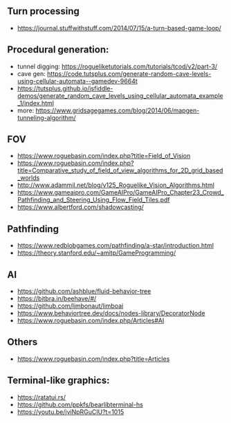 ## Turn processing
- https://journal.stuffwithstuff.com/2014/07/15/a-turn-based-game-loop/

## Procedural generation:
- tunnel digging: https://rogueliketutorials.com/tutorials/tcod/v2/part-3/
- cave gen: https://code.tutsplus.com/generate-random-cave-levels-using-cellular-automata--gamedev-9664t
- https://tutsplus.github.io/jsfiddle-demos/generate_random_cave_levels_using_cellular_automata_example_1/index.html
- more: https://www.gridsagegames.com/blog/2014/06/mapgen-tunneling-algorithm/

## FOV
- https://www.roguebasin.com/index.php?title=Field_of_Vision
- https://www.roguebasin.com/index.php?title=Comparative_study_of_field_of_view_algorithms_for_2D_grid_based_worlds
- http://www.adammil.net/blog/v125_Roguelike_Vision_Algorithms.html
- https://www.gameaipro.com/GameAIPro/GameAIPro_Chapter23_Crowd_Pathfinding_and_Steering_Using_Flow_Field_Tiles.pdf
- https://www.albertford.com/shadowcasting/

## Pathfinding
- https://www.redblobgames.com/pathfinding/a-star/introduction.html
- https://theory.stanford.edu/~amitp/GameProgramming/

## AI
- https://github.com/ashblue/fluid-behavior-tree
- https://bitbra.in/beehave/#/
- https://github.com/limbonaut/limboai
- https://www.behaviortree.dev/docs/nodes-library/DecoratorNode
- https://www.roguebasin.com/index.php/Articles#AI

## Others
- https://www.roguebasin.com/index.php?title=Articles

## Terminal-like graphics:
- https://ratatui.rs/
- https://github.com/ppkfs/bearlibterminal-hs
- https://youtu.be/jviNpRGuCIU?t=1015
